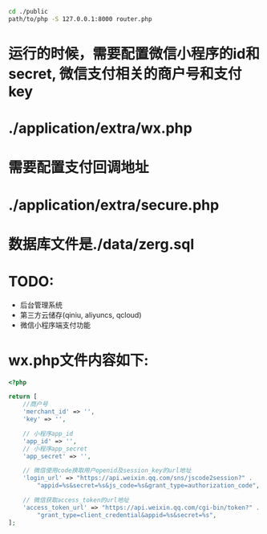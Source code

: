 ```bash
cd ./public
path/to/php -S 127.0.0.1:8000 router.php
```

#  运行的时候，需要配置微信小程序的id和secret, 微信支付相关的商户号和支付key
#  ./application/extra/wx.php

#  需要配置支付回调地址
#  ./application/extra/secure.php

#  数据库文件是./data/zerg.sql

#  TODO:
* 后台管理系统
* 第三方云储存(qiniu, aliyuncs, qcloud)
* 微信小程序端支付功能


#   wx.php文件内容如下:
```php
<?php

return [
    //商户号
    'merchant_id' => '',
    'key' => '',

    // 小程序app_id
    'app_id' => '',
    // 小程序app_secret
    'app_secret' => '',

    // 微信使用code换取用户openid及session_key的url地址
    'login_url' => "https://api.weixin.qq.com/sns/jscode2session?" .
        "appid=%s&secret=%s&js_code=%s&grant_type=authorization_code",

    // 微信获取access_token的url地址
    'access_token_url' => "https://api.weixin.qq.com/cgi-bin/token?" .
        "grant_type=client_credential&appid=%s&secret=%s",
];
```